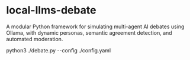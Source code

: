 # local-llms-debate
A modular Python framework for simulating multi-agent AI debates using Ollama, with dynamic personas, semantic agreement detection, and automated moderation.

python3 ./debate.py --config ./config.yaml
